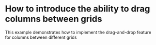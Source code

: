 # How to introduce the ability to drag columns between grids 


<p>This example demonstrates how to implement the drag-and-drop feature for columns between different grids</p>

<br/>


